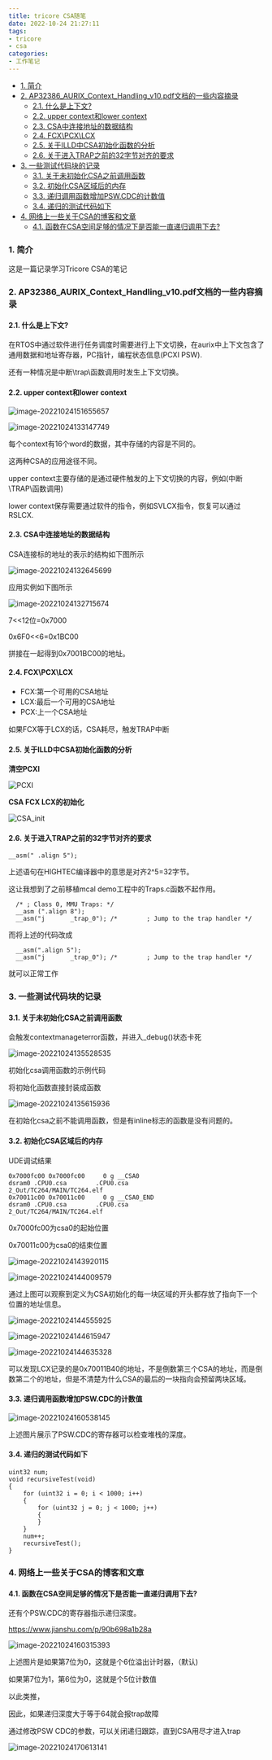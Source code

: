 ```yaml
---
title: tricore CSA随笔
date: 2022-10-24 21:27:11
tags:
- tricore
- csa
categories:
- 工作笔记
---
```


- [1. 简介](#1-简介)
- [2. AP32386_AURIX_Context_Handling_v10.pdf文档的一些内容摘录](#2-ap32386_aurix_context_handling_v10pdf文档的一些内容摘录)
  - [2.1. 什么是上下文?](#21-什么是上下文)
  - [2.2. upper context和lower context](#22-upper-context和lower-context)
  - [2.3. CSA中连接地址的数据结构](#23-csa中连接地址的数据结构)
  - [2.4. FCX\PCX\LCX](#24-fcxpcxlcx)
  - [2.5. 关于ILLD中CSA初始化函数的分析](#25-关于illd中csa初始化函数的分析)
  - [2.6. 关于进入TRAP之前的32字节对齐的要求](#26-关于进入trap之前的32字节对齐的要求)
- [3. 一些测试代码块的记录](#3-一些测试代码块的记录)
  - [3.1. 关于未初始化CSA之前调用函数](#31-关于未初始化csa之前调用函数)
  - [3.2. 初始化CSA区域后的内存](#32-初始化csa区域后的内存)
  - [3.3. 递归调用函数增加PSW.CDC的计数值](#33-递归调用函数增加pswcdc的计数值)
  - [3.4. 递归的测试代码如下](#34-递归的测试代码如下)
- [4. 网络上一些关于CSA的博客和文章](#4-网络上一些关于csa的博客和文章)
  - [4.1. 函数在CSA空间足够的情况下是否能一直递归调用下去?](#41-函数在csa空间足够的情况下是否能一直递归调用下去)

### 1. 简介

这是一篇记录学习Tricore CSA的笔记

### 2. AP32386_AURIX_Context_Handling_v10.pdf文档的一些内容摘录

#### 2.1. 什么是上下文?

在RTOS中通过软件进行任务调度时需要进行上下文切换，在aurix中上下文包含了通用数据和地址寄存器，PC指针，编程状态信息(PCXI PSW).

还有一种情况是中断\trap\函数调用时发生上下文切换。

#### 2.2. upper context和lower context

![image-20221024151655657](https://cdn.jsdelivr.net/gh/czc13611858691/picgoRepo@master/20221024213736.png)

![image-20221024133147749](https://cdn.jsdelivr.net/gh/czc13611858691/picgoRepo@master/20221024213745.png)

每个context有16个word的数据，其中存储的内容是不同的。

这两种CSA的应用途径不同。

upper context主要存储的是通过硬件触发的上下文切换的内容，例如(中断\TRAP\函数调用)

lower context保存需要通过软件的指令，例如SVLCX指令，恢复可以通过RSLCX.

#### 2.3. CSA中连接地址的数据结构

CSA连接标的地址的表示的结构如下图所示

![image-20221024132645699](https://cdn.jsdelivr.net/gh/czc13611858691/picgoRepo@master/20221024213802.png)

应用实例如下图所示

![image-20221024132715674](https://cdn.jsdelivr.net/gh/czc13611858691/picgoRepo@master/20221024213817.png)

7<<12位=0x7000

0x6F0<<6=0x1BC00

拼接在一起得到0x7001BC00的地址。



#### 2.4. FCX\PCX\LCX

- FCX:第一个可用的CSA地址
- LCX:最后一个可用的CSA地址
- PCX:上一个CSA地址

如果FCX等于LCX的话，CSA耗尽，触发TRAP中断



#### 2.5. 关于ILLD中CSA初始化函数的分析

**清空PCXI**

![PCXI](https://cdn.jsdelivr.net/gh/czc13611858691/picgoRepo@master/20221024213828.svg)

**CSA FCX LCX的初始化**

![CSA_init](https://cdn.jsdelivr.net/gh/czc13611858691/picgoRepo@master/20221024213843.svg)

#### 2.6. 关于进入TRAP之前的32字节对齐的要求

```
__asm(" .align 5");
```

上述语句在HIGHTEC编译器中的意思是对齐2^5=32字节。

这让我想到了之前移植mcal demo工程中的Traps.c函数不起作用。

```
  /* ; Class 0, MMU Traps: */
  __asm (".align 8");
  __asm("j       _trap_0"); /*        ; Jump to the trap handler */
```

而将上述的代码改成

```
  __asm(".align 5");
  __asm("j       _trap_0"); /*        ; Jump to the trap handler */
```

就可以正常工作

### 3. 一些测试代码块的记录

#### 3.1. 关于未初始化CSA之前调用函数

会触发contextmanageterror函数，并进入_debug()状态卡死

![image-20221024135528535](https://cdn.jsdelivr.net/gh/czc13611858691/picgoRepo@master/20221024213926.png)

初始化csa调用函数的示例代码

将初始化函数直接封装成函数

![image-20221024135615936](https://cdn.jsdelivr.net/gh/czc13611858691/picgoRepo@master/20221024214656.png)

在初始化csa之前不能调用函数，但是有inline标志的函数是没有问题的。

#### 3.2. 初始化CSA区域后的内存

UDE调试结果

```
0x7000fc00 0x7000fc00     0 g __CSA0                              dsram0 .CPU0.csa        .CPU0.csa                                   2_Out/TC264/MAIN/TC264.elf
0x70011c00 0x70011c00     0 g __CSA0_END                          dsram0 .CPU0.csa        .CPU0.csa                                   2_Out/TC264/MAIN/TC264.elf
```

0x7000fc00为csa0的起始位置

0x70011c00为csa0的结束位置

![image-20221024143920115](https://cdn.jsdelivr.net/gh/czc13611858691/picgoRepo@master/20221024214036.png)

![image-20221024144009579](https://cdn.jsdelivr.net/gh/czc13611858691/picgoRepo@master/20221024214046.png)

通过上图可以观察到定义为CSA初始化的每一块区域的开头都存放了指向下一个位置的地址信息。

![image-20221024144555925](https://cdn.jsdelivr.net/gh/czc13611858691/picgoRepo@master/20221024214122.png)

![image-20221024144615947](https://cdn.jsdelivr.net/gh/czc13611858691/picgoRepo@master/20221024214124.png)

![image-20221024144635328](https://cdn.jsdelivr.net/gh/czc13611858691/picgoRepo@master/20221024214128.png)

可以发现LCX记录的是0x70011B40的地址，不是倒数第三个CSA的地址，而是倒数第二个的地址，但是不清楚为什么CSA的最后的一块指向会预留两块区域。

#### 3.3. 递归调用函数增加PSW.CDC的计数值

![image-20221024160538145](https://cdn.jsdelivr.net/gh/czc13611858691/picgoRepo@master/20221024214144.png)

上述图片展示了PSW.CDC的寄存器可以检查堆栈的深度。

#### 3.4. 递归的测试代码如下

```
uint32 num;
void recursiveTest(void)
{
    for (uint32 i = 0; i < 1000; i++)
    {
        for (uint32 j = 0; j < 1000; j++)
        {
        }
    }
    num++;
    recursiveTest();
}
```



### 4. 网络上一些关于CSA的博客和文章

#### 4.1. 函数在CSA空间足够的情况下是否能一直递归调用下去?

还有个PSW.CDC的寄存器指示递归深度。

https://www.jianshu.com/p/90b698a1b28a

![image-20221024160315393](https://cdn.jsdelivr.net/gh/czc13611858691/picgoRepo@master/20221024214211.png)

上述图片是如果第7位为0，这就是个6位溢出计时器，（默认)

如果第7位为1，第6位为0，这就是个5位计数值

以此类推，

因此，如果递归深度大于等于64就会报trap故障



通过修改PSW CDC的参数，可以关闭递归跟踪，直到CSA用尽才进入trap

![image-20221024170613141](https://cdn.jsdelivr.net/gh/czc13611858691/picgoRepo@master/20221024215202.png)